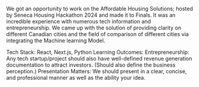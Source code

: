 We got an opportunity to work on the Affordable Housing Solutions; hosted by Seneca Housing Hackathon 2024 and made it to Finals. It was an incredible experience with numerous tech information and entrepreneurship. We came up with the solution of providing clarity on different Canadian cities and the field of comparison of different cities via integrating the Machine learning Model. 

Tech Stack: React, Next.js, Python
Learning Outcomes:
Entrepreneurship: Any tech startup/project should also have well-defined revenue generation documentation to attract investors. (Should also define the business perception.)
Presentation Matters: We should present in a clear, concise, and professional manner as well as the ability your idea. 



